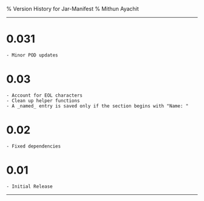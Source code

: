 % Version History for Jar-Manifest
% Mithun Ayachit

---------------------

# 0.031

	- Minor POD updates

# 0.03

	- Account for EOL characters
	- Clean up helper functions
	- A _named_ entry is saved only if the section begins with "Name: "

# 0.02

	- Fixed dependencies

# 0.01

	- Initial Release

---------------------
